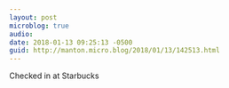 ```yaml
---
layout: post
microblog: true
audio: 
date: 2018-01-13 09:25:13 -0500
guid: http://manton.micro.blog/2018/01/13/142513.html
---
```

Checked in at Starbucks
